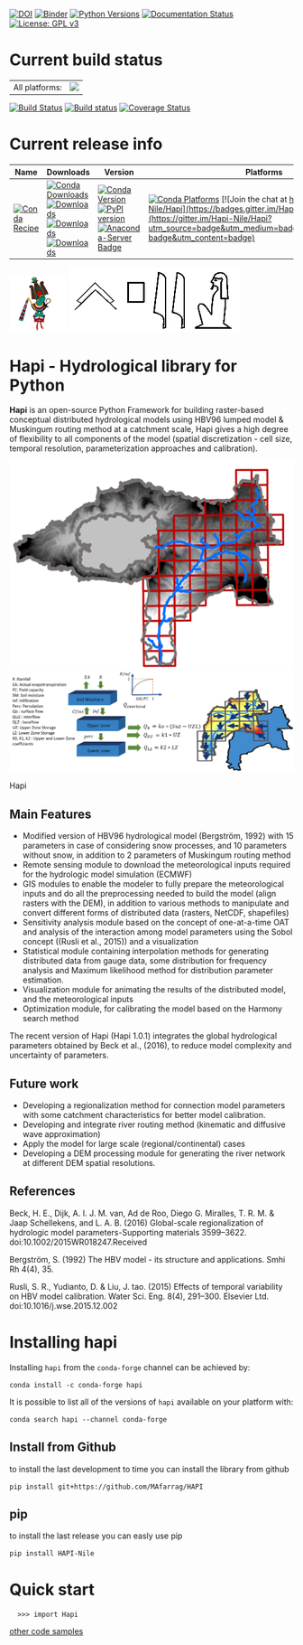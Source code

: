 [![DOI](https://zenodo.org/badge/DOI/10.5281/zenodo.4686056.svg)](https://doi.org/10.5281/zenodo.4686056)
[![Binder](https://mybinder.org/badge_logo.svg)](https://mybinder.org/v2/gh/MAfarrag/HAPI/master)
[![Python Versions](https://img.shields.io/pypi/pyversions/HAPI-Nile.png)](https://img.shields.io/pypi/pyversions/HAPI-Nile)
[![Documentation Status](https://readthedocs.org/projects/hapi-hm/badge/?version=latest)](https://hapi-hm.readthedocs.io/en/latest/?badge=latest)
[![License: GPL v3](https://img.shields.io/badge/License-GPLv3-blue.svg)](https://www.gnu.org/licenses/gpl-3.0)


Current build status
====================


<table><tr><td>All platforms:</td>
    <td>
      <a href="https://dev.azure.com/conda-forge/feedstock-builds/_build/latest?definitionId=12419&branchName=master">
        <img src="https://dev.azure.com/conda-forge/feedstock-builds/_apis/build/status/hapi-feedstock?branchName=master">
      </a>
    </td>
  </tr>
</table>

[![Build Status](https://travis-ci.com/MAfarrag/Hapi.svg?branch=master)](https://travis-ci.com/MAfarrag/Hapi)
[![Build status](https://ci.appveyor.com/api/projects/status/rys2u0l1nbmfjuww?svg=true)](https://ci.appveyor.com/project/MAfarrag/hapi)
[![Coverage Status](https://coveralls.io/repos/github/MAfarrag/Hapi/badge.svg?branch=master)](https://coveralls.io/github/MAfarrag/Hapi?branch=master)


Current release info
====================

| Name | Downloads | Version | Platforms |
| --- | --- | --- | --- |
| [![Conda Recipe](https://img.shields.io/badge/recipe-hapi-green.svg)](https://anaconda.org/conda-forge/hapi) | [![Conda Downloads](https://img.shields.io/conda/dn/conda-forge/hapi.svg)](https://anaconda.org/conda-forge/hapi) [![Downloads](https://pepy.tech/badge/hapi-nile)](https://pepy.tech/project/hapi-nile) [![Downloads](https://pepy.tech/badge/hapi-nile/month)](https://pepy.tech/project/hapi-nile) [![Downloads](https://pepy.tech/badge/hapi-nile/week)](https://pepy.tech/project/hapi-nile) | [![Conda Version](https://img.shields.io/conda/vn/conda-forge/hapi.svg)](https://anaconda.org/conda-forge/hapi) [![PyPI version](https://badge.fury.io/py/HAPI-Nile.svg)](https://badge.fury.io/py/HAPI-Nile) [![Anaconda-Server Badge](https://anaconda.org/conda-forge/hapi/badges/version.svg)](https://anaconda.org/conda-forge/hapi) | [![Conda Platforms](https://img.shields.io/conda/pn/conda-forge/hapi.svg)](https://anaconda.org/conda-forge/hapi) [![Join the chat at https://gitter.im/Hapi-Nile/Hapi](https://badges.gitter.im/Hapi-Nile/Hapi.svg)](https://gitter.im/Hapi-Nile/Hapi?utm_source=badge&utm_medium=badge&utm_campaign=pr-badge&utm_content=badge) |


![Hapi](/docs/img/Hapi4.png) ![Hapi](/docs/img/name.png)


Hapi - Hydrological library for Python 
=====================================================================
**Hapi** is an open-source Python Framework for building raster-based conceptual distributed hydrological models using HBV96 lumped 
model & Muskingum routing method at a catchment scale, Hapi gives a high degree of flexibility to all components of the model 
(spatial discretization - cell size, temporal resolution, parameterization approaches and calibration).


![1](/docs/img/Picture1.png)  ![2](/docs/img/Picture2.png)

Hapi 

Main Features
-------------
  - Modified version of HBV96 hydrological model (Bergström, 1992) with 15 parameters in case of considering
   snow processes, and 10 parameters without snow, in addition to 2 parameters of Muskingum routing method
  - Remote sensing module to download the meteorological inputs required for the hydrologic model simulation (ECMWF) 
  - GIS modules to enable the modeler to fully prepare the meteorological inputs and do all the preprocessing 
    needed to build the model (align rasters with the DEM), in addition to various methods to manipulate and 
    convert different forms of distributed data (rasters, NetCDF, shapefiles)
  - Sensitivity analysis module based on the concept of one-at-a-time OAT and analysis of the interaction among 
    model parameters using the Sobol concept ((Rusli et al., 2015)) and a visualization
  - Statistical module containing interpolation methods for generating distributed data from gauge data, some 
    distribution for frequency analysis and Maximum likelihood method for distribution parameter estimation.
  - Visualization module for animating the results of the distributed model, and the meteorological inputs
  - Optimization module, for calibrating the model based on the Harmony search method 

The recent version of Hapi (Hapi 1.0.1) integrates the global hydrological parameters obtained by Beck et al., (2016), 
to reduce model complexity and uncertainty of parameters.

Future work
-------------
  - Developing a regionalization method for connection model parameters with some catchment characteristics for better model calibration.
  - Developing and integrate river routing method (kinematic and diffusive wave approximation)
  - Apply the model for large scale (regional/continental) cases
  - Developing a DEM processing module for generating the river network at different DEM spatial resolutions.

References
-------------
Beck, H. E., Dijk, A. I. J. M. van, Ad de Roo, Diego G. Miralles, T. R. M. & Jaap Schellekens,  and L. A. B. (2016) Global-scale regionalization of hydrologic model parameters-Supporting materials 3599–3622. doi:10.1002/2015WR018247.Received

Bergström, S. (1992) The HBV model - its structure and applications. Smhi Rh 4(4), 35.

Rusli, S. R., Yudianto, D. & Liu, J. tao. (2015) Effects of temporal variability on HBV model calibration. Water Sci. Eng. 8(4), 291–300. Elsevier Ltd. doi:10.1016/j.wse.2015.12.002


Installing hapi
===============

Installing `hapi` from the `conda-forge` channel can be achieved by:

```
conda install -c conda-forge hapi
```

It is possible to list all of the versions of `hapi` available on your platform with:

```
conda search hapi --channel conda-forge
```

## Install from Github
to install the last development to time you can install the library from github
```
pip install git+https://github.com/MAfarrag/HAPI
```

## pip
to install the last release you can easly use pip
```
pip install HAPI-Nile
```

Quick start
===========

```
  >>> import Hapi
```
[other code samples](https://hapi-hm.readthedocs.io/en/latest/?badge=latest)


